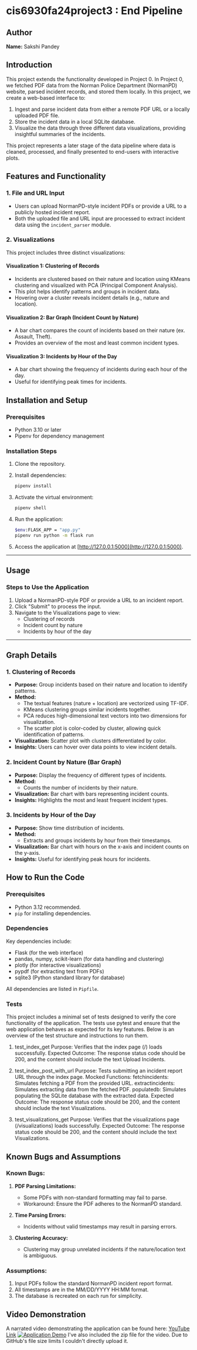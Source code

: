 # cis6930fa24project3 : End Pipeline

## Author
**Name:** Sakshi Pandey

## Introduction
This project extends the functionality developed in Project 0. In Project 0, we fetched PDF data from the Norman Police Department (NormanPD) website, parsed incident records, and stored them locally. In this project, we create a web-based interface to:

1. Ingest and parse incident data from either a remote PDF URL or a locally uploaded PDF file.
2. Store the incident data in a local SQLite database.
3. Visualize the data through three different data visualizations, providing insightful summaries of the incidents.

This project represents a later stage of the data pipeline where data is cleaned, processed, and finally presented to end-users with interactive plots.

## **Features and Functionality**

### **1. File and URL Input**
- Users can upload NormanPD-style incident PDFs or provide a URL to a publicly hosted incident report.
- Both the uploaded file and URL input are processed to extract incident data using the `incident_parser` module.

### **2. Visualizations**
This project includes three distinct visualizations:

#### **Visualization 1: Clustering of Records**
- Incidents are clustered based on their nature and location using KMeans clustering and visualized with PCA (Principal Component Analysis).
- This plot helps identify patterns and groups in incident data.
- Hovering over a cluster reveals incident details (e.g., nature and location).

#### **Visualization 2: Bar Graph (Incident Count by Nature)**
- A bar chart compares the count of incidents based on their nature (ex. Assault, Theft).
- Provides an overview of the most and least common incident types.

#### **Visualization 3: Incidents by Hour of the Day**
- A bar chart showing the frequency of incidents during each hour of the day.
- Useful for identifying peak times for incidents.


## **Installation and Setup**

### **Prerequisites**
- Python 3.10 or later
- Pipenv for dependency management

### **Installation Steps**
1. Clone the repository.

2. Install dependencies:
   ```bash
   pipenv install
   ```

3. Activate the virtual environment:
   ```bash
   pipenv shell
   ```

4. Run the application:
   ```bash
   $env:FLASK_APP = "app.py"  
   pipenv run python -m flask run
   ```

5. Access the application at [http://127.0.0.1:5000](http://127.0.0.1:5000).

---

## **Usage**

### **Steps to Use the Application**
1. Upload a NormanPD-style PDF or provide a URL to an incident report.
2. Click "Submit" to process the input.
3. Navigate to the Visualizations page to view:
   - Clustering of records
   - Incident count by nature
   - Incidents by hour of the day

---

## **Graph Details**

### **1. Clustering of Records**
- **Purpose:** Group incidents based on their nature and location to identify patterns.
- **Method:**
  - The textual features (nature + location) are vectorized using TF-IDF.
  - KMeans clustering groups similar incidents together.
  - PCA reduces high-dimensional text vectors into two dimensions for visualization.
  - The scatter plot is color-coded by cluster, allowing quick identification of patterns.
- **Visualization:** Scatter plot with clusters differentiated by color.
- **Insights:** Users can hover over data points to view incident details.

### **2. Incident Count by Nature (Bar Graph)**
- **Purpose:** Display the frequency of different types of incidents.
- **Method:**
  - Counts the number of incidents by their nature.
- **Visualization:** Bar chart with bars representing incident counts.
- **Insights:** Highlights the most and least frequent incident types.

### **3. Incidents by Hour of the Day**
- **Purpose:** Show time distribution of incidents.
- **Method:**
  - Extracts and groups incidents by hour from their timestamps.
- **Visualization:** Bar chart with hours on the x-axis and incident counts on the y-axis.
- **Insights:** Useful for identifying peak hours for incidents.

## How to Run the Code

### Prerequisites
- Python 3.12 recommended.
- `pip` for installing dependencies.

### Dependencies
Key dependencies include:
- Flask (for the web interface)
- pandas, numpy, scikit-learn (for data handling and clustering)
- plotly (for interactive visualizations)
- pypdf (for extracting text from PDFs)
- sqlite3 (Python standard library for database)

All dependencies are listed in `Pipfile`.
### Tests
This project includes a minimal set of tests designed to verify the core functionality of the application. The tests use pytest and ensure that the web application behaves as expected for its key features. Below is an overview of the test structure and instructions to run them.

1. test_index_get
Purpose: Verifies that the index page (/) loads successfully.
Expected Outcome: The response status code should be 200, and the content should include the text Upload Incidents.

2. test_index_post_with_url
Purpose: Tests submitting an incident report URL through the index page.
Mocked Functions:
fetchincidents: Simulates fetching a PDF from the provided URL.
extractincidents: Simulates extracting data from the fetched PDF.
populatedb: Simulates populating the SQLite database with the extracted data.
Expected Outcome: The response status code should be 200, and the content should include the text Visualizations.

3. test_visualizations_get
Purpose: Verifies that the visualizations page (/visualizations) loads successfully.
Expected Outcome: The response status code should be 200, and the content should include the text Visualizations.

## **Known Bugs and Assumptions**

### **Known Bugs:**
1. **PDF Parsing Limitations:**
   - Some PDFs with non-standard formatting may fail to parse.
   - Workaround: Ensure the PDF adheres to the NormanPD standard.

2. **Time Parsing Errors:**
   - Incidents without valid timestamps may result in parsing errors.

3. **Clustering Accuracy:**
   - Clustering may group unrelated incidents if the nature/location text is ambiguous.

### **Assumptions:**
1. Input PDFs follow the standard NormanPD incident report format.
2. All timestamps are in the MM/DD/YYYY HH:MM format.
3. The database is recreated on each run for simplicity.

## **Video Demonstration**
A narrated video demonstrating the application can be found here: [YouTube Link](https://youtu.be/Yc0PIYjrZx8)
[![Application Demo](https://img.youtube.com/vi/Yc0PIYjrZx8/0.jpg)](https://youtu.be/Yc0PIYjrZx8)
I've also included the zip file for the video. Due to GitHub's file size limits I couldn't directly upload it.


